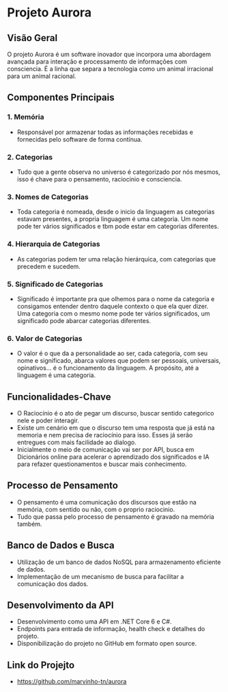 # Projeto Aurora

## Visão Geral

O projeto Aurora é um software inovador que incorpora uma abordagem avançada para interação e processamento de informações com consciencia. É a linha que separa a tecnologia como um animal irracional para um animal racional.

## Componentes Principais

### 1. Memória

- Responsável por armazenar todas as informações recebidas e fornecidas pelo software de forma contínua.

### 2. Categorias

- Tudo que a gente observa no universo é categorizado por nós mesmos, isso é chave para o pensamento, raciocinio e consciencia.

### 3. Nomes de Categorias

- Toda categoria é nomeada, desde o inicio da linguagem as categorias estavam presentes, a propria linguagem é uma categoria. Um nome pode ter vários significados e tbm pode estar em categorias diferentes.

### 4. Hierarquia de Categorias

- As categorias podem ter uma relação hierárquica, com categorias que precedem e sucedem.

### 5. Significado de Categorias

- Significado é importante pra que olhemos para o nome da categoria e consigamos entender dentro daquele contexto o que ela quer dizer. Uma categoria com o mesmo nome pode ter vários significados, um significado pode abarcar categorias diferentes.

### 6. Valor de Categorias

- O valor é o que da a personalidade ao ser, cada categoria, com seu nome e significado, abarca valores que podem ser pessoais, universais, opinativos... é o funcionamento da linguagem. A propósito, até a linguagem é uma categoria.

## Funcionalidades-Chave

- O Raciocínio é o ato de pegar um discurso, buscar sentido categorico nele e poder interagir.
- Existe um cenário em que o discurso tem uma resposta que já está na memoria e nem precisa de raciocínio para isso. Esses já serão entregues com mais facilidade ao dialogo.
- Inicialmente o meio de comunicação vai ser por API, busca em Dicionários online para acelerar o aprendizado dos significados e IA para refazer questionamentos e buscar mais conhecimento.

## Processo de Pensamento

- O pensamento é uma comunicação dos discursos que estão na memória, com sentido ou não, com o proprio raciocinio.
- Tudo que passa pelo processo de pensamento é gravado na memória também.

## Banco de Dados e Busca

- Utilização de um banco de dados NoSQL para armazenamento eficiente de dados.
- Implementação de um mecanismo de busca para facilitar a comunicação dos dados.

## Desenvolvimento da API

- Desenvolvimento como uma API em .NET Core 6 e C#.
- Endpoints para entrada de informação, health check e detalhes do projeto.
- Disponibilização do projeto no GitHub em formato open source.

## Link do Projejto

- https://github.com/marvinho-tn/aurora